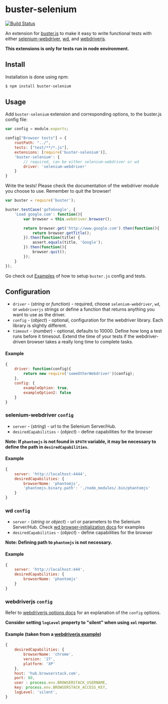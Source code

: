 # buster-selenium

[![Build Status](https://travis-ci.org/GCheung55/buster-selenium.png)](https://travis-ci.org/GCheung55/buster-selenium)

An extension for [buster.js](http://busterjs.org) to make it easy to write functional tests with either [selenium-webdriver](https://npmjs.org/package/selenium-webdriver), [wd](https://npmjs.org/package/wd), and [webdriverjs](https://npmjs.org/package/webdriverjs).

**This extensions is only for tests run in node environment.**

## Install

Installation is done using npm:

```bash
$ npm install buster-selenium
```

## Usage

Add `buster-selenium` extension and corresponding options, to the buster.js config file:

```javascript
var config = module.exports;

config["Browser tests"] = {
    rootPath: "../",
    tests: ["test/**/*.js"],
    extensions: [require('buster-selenium')],
    'buster-selenium': {
        // required, can be either selenium-webdriver or wd
        driver: 'selenium-webdriver'
    }
}
```

Write the tests! Please check the documentation of the webdriver module you choose to use. Remember to quit the browser!

```javascript
var buster = require('buster');

buster.testCase('goToGoogle', {
    'Load google.com': function(){
        var browser = this.webdriver.browser();

        return browser.get('http://www.google.com').then(function(){
            return browser.getTitle();
        }).then(function(title) {
            assert.equals(title, 'Google');
        }).then(function(){
            browser.quit();
        });
    }
});

```

Go check out [Examples](https://github.com/GCheung55/buster-selenium/tree/master/examples/test) of how to setup `buster.js` config and tests.

## Configuration

* `driver` - (*string* or *function*) - required, choose `selenium-webdriver`, `wd`, or `webdriverjs` strings or define a function that returns anything you want to use as the driver.
* `config` - (*object*) - optional, configuration for the webdriver library. Each library is slightly different.
* `timeout` - (*number*) - optional, defaults to 10000. Define how long a test runs before it timesout. Extend the time of your tests if the webdriver-driven browser takes a really long time to complete tasks.

#### Example

```javascript
{
    driver: function(config){
        return new require('someOtherWebdriver')(config);
    },
    config: {
        exampleOption: true,
        exampleOption2: false
    }
}
```

### selenium-webdriver `config`

* `server` - (*string*) - url to the Selenium Server/Hub.
* `desiredCapabilities` - (*object*) - define capabilities for the browser

**Note: If `phantomjs` is not found in `$PATH` variable, it may be necessary to define the path in `desiredCapabilities`.**

#### Example
```javascript
{
    server: 'http://localhost:4444',
    desiredCapabilities: {
        browserName: 'phantomjs',       
        'phantomjs.binary.path': './node_modules/.bin/phantomjs'
    }
}
```

### wd `config`

* `server` - (*string* or *object*) - url or parameters to the Selenium Server/Hub. Check [wd browser-initialization docs](https://github.com/admc/wd#browser-initialization) for examples
* `desiredCapabilities` - (*object*) - define capabilities for the browser

**Note: Defining path to `phantomjs` is not necessary.**

#### Example
```javascript
{
    server: 'http://localhost:444',
    desiredCapabilities: {
        browserName: 'phantomjs'
    }
}
```

### webdriverjs `config`

Refer to [webdriverjs options docs](https://github.com/camme/webdriverjs#options) for an explanation of the `config` options.

**Consider setting `logLevel` property to "silent" when using `xml` reporter.**

#### Example (taken from a [webdriverjs example](https://github.com/camme/webdriverjs/tree/master/examples))
```javascript
{
    desiredCapabilities: {
        browserName: 'chrome',
        version: '27',
        platform: 'XP'
    },
    host: 'hub.browserstack.com',
    port: 80,
    user : process.env.BROWSERSTACK_USERNAME,
    key: process.env.BROWSERSTACK_ACCESS_KEY,
    logLevel: 'silent',
}
```